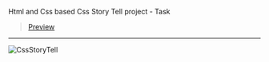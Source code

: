 Html and Css based Css Story Tell project - Task
> [Preview](https://r4nd3l.github.io/CssStoryTell/)
---

![CssStoryTell](https://github.com/r4nd3l/CssStoryTell/blob/master/img/sample.gif)
